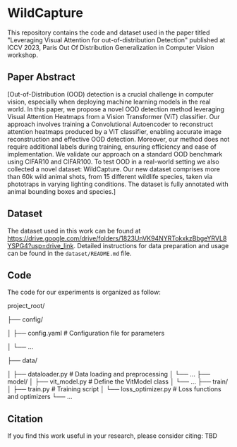 # WildCapture

This repository contains the code and dataset used in the paper titled "Leveraging Visual Attention for out-of-distribution Detection" published at ICCV 2023, Paris Out Of Distribution Generalization in Computer Vision workshop.

## Paper Abstract

[Out-of-Distribution (OOD) detection is a crucial challenge in computer vision, especially when deploying machine learning models in the real world. In this paper, we propose a novel OOD detection method leveraging Visual Attention Heatmaps from a Vision Transformer (ViT) classifier. Our approach involves training a Convolutional Autoencoder to reconstruct attention heatmaps produced by a ViT classifier, enabling accurate image reconstruction and effective OOD detection. Moreover, our method does not require additional labels during training, ensuring efficiency and ease of implementation. We validate our approach on a standard OOD benchmark using CIFAR10 and CIFAR100. To test OOD in a real-world setting we also collected a novel dataset: WildCapture. Our new dataset comprises more than 60k  wild animal shots, from 15 different wildlife species, taken via phototraps in varying lighting conditions. The dataset is fully annotated with animal bounding boxes and species.]

## Dataset

The dataset used in this work can be found at https://drive.google.com/drive/folders/1823UnVK94NYRTokxkzBbgeYRVL8YSPG4?usp=drive_link. Detailed instructions for data preparation and usage can be found in the `dataset/README.md` file.

## Code

The code for our experiments is organized as follow: 

project_root/

├── config/

│   ├── config.yaml  # Configuration file for parameters

│   └── ...

├── data/

│   ├── dataloader.py  # Data loading and preprocessing
│   └── ...
├── model/
│   ├── vit_model.py  # Define the VitModel class
│   └── ...
├── train/
│   ├── train.py  # Training script
│   └── loss_optimizer.py  # Loss functions and optimizers
└── ...
## Citation

If you find this work useful in your research, please consider citing: TBD
